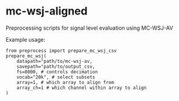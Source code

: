 # mc-wsj-aligned
Preprocessing scripts for signal level evaluation using MC-WSJ-AV

Example usage:
```
from preprocess import prepare_mc_wsj_csv
prepare_mc_wsj(
    datapath="path/to/mc-wsj-av,
    savepath="path/to/output_csv,
    fs=8000, # controls decimation
    vocab="20k", # select subsets
    array=1, # which array to align from
    array_ch=1 # which channel within array to align
)
```
